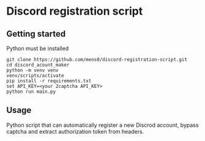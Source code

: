 # Discord registration script

## Getting started

Python must be installed

```shell
git clone https://github.com/mens0/discord-registration-script.git
cd discord_acount_maker
python -m venv venv
venv/scripts/activate
pip install -r requirements.txt
set API_KEY=<your 2captcha API_KEY>
python run main.py
```

## Usage

Python script that can automatically register a new Discrod account, bypass captcha and extract authorization token from headers.
